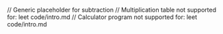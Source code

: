 // Generic placeholder for subtraction
// Multiplication table not supported for: leet code/intro.md
// Calculator program not supported for: leet code/intro.md
